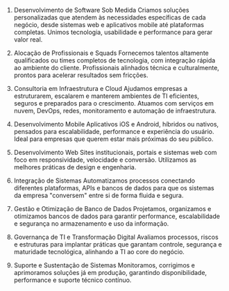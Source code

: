
1. Desenvolvimento de Software Sob Medida
Criamos soluções personalizadas que atendem às necessidades específicas de cada negócio, desde sistemas web e aplicativos mobile até plataformas completas. Unimos tecnologia, usabilidade e performance para gerar valor real.

2. Alocação de Profissionais e Squads
Fornecemos talentos altamente qualificados ou times completos de tecnologia, com integração rápida ao ambiente do cliente. Profissionais alinhados técnica e culturalmente, prontos para acelerar resultados sem fricções.

3. Consultoria em Infraestrutura e Cloud
Ajudamos empresas a estruturarem, escalarem e manterem ambientes de TI eficientes, seguros e preparados para o crescimento. Atuamos com serviços em nuvem, DevOps, redes, monitoramento e automação de infraestrutura.

4. Desenvolvimento Mobile
Aplicativos iOS e Android, híbridos ou nativos, pensados para escalabilidade, performance e experiência do usuário. Ideal para empresas que querem estar mais próximas do seu público.

5. Desenvolvimento Web
Sites institucionais, portais e sistemas web com foco em responsividade, velocidade e conversão. Utilizamos as melhores práticas de design e engenharia.

6. Integração de Sistemas
Automatizamos processos conectando diferentes plataformas, APIs e bancos de dados para que os sistemas da empresa "conversem" entre si de forma fluida e segura.

7. Gestão e Otimização de Banco de Dados
Projetamos, organizamos e otimizamos bancos de dados para garantir performance, escalabilidade e segurança no armazenamento e uso da informação.

8. Governança de TI e Transformação Digital
Avaliamos processos, riscos e estruturas para implantar práticas que garantam controle, segurança e maturidade tecnológica, alinhando a TI ao core do negócio.

9. Suporte e Sustentação de Sistemas
Monitoramos, corrigimos e aprimoramos soluções já em produção, garantindo disponibilidade, performance e suporte técnico contínuo.